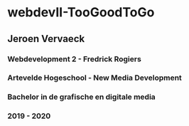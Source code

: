 # webdevII-TooGoodToGo

## Jeroen Vervaeck 
### Webdevelopment 2 - Fredrick Rogiers
### Artevelde Hogeschool - New Media Development
### Bachelor in de grafische en digitale media
### 2019 - 2020
